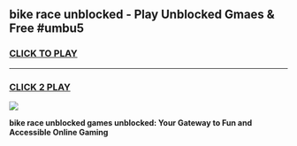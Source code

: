 
## bike race unblocked - Play Unblocked Gmaes & Free #umbu5
<h3>
<a href="https://news.freeplayer.one?title=bike_race_unblocked&ref=24F">CLICK TO PLAY</a></h3>
<hr>

<h3>
<a href="https://news.freeplayer.one?title=bike_race_unblocked&ref=24F">CLICK 2 PLAY</a>
  
</h3>

<a href="https://news.freeplayer.one?title=bike_race_unblocked&ref=24F/"><img src="https://clearcache.store/games.png"></a>


**bike race unblocked games unblocked: Your Gateway to Fun and Accessible Online Gaming**
